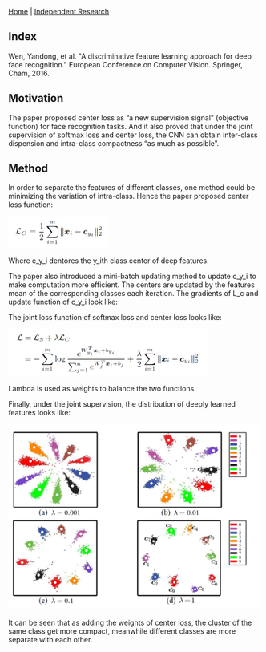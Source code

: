[Home](https://clojia.github.io/) | [Independent Research](https://clojia.github.io/independent_research/) 

## Index
Wen, Yandong, et al. "A discriminative feature learning approach for deep face recognition." European Conference on Computer Vision. Springer, Cham, 2016.

## Motivation
The paper proposed center loss as “a new supervision signal” (objective function) for face recognition tasks. And it also proved that under the joint supervision of softmax loss and center loss, the CNN can obtain inter-class dispension and intra-class compactness “as much as possible”.

## Method

In order to separate the features of different classes, one method could be minimizing the variation of intra-class. Hence the paper proposed center loss function:

<img src="images/center-loss-func.png" width="200"> 

Where c_y_i dentores the y_ith class center of deep features.

The paper also introduced a mini-batch updating method to update c_y_i to make computation more efficient. The centers are updated by the features mean of the corresponding classes each iteration. The gradients of L_c and update function of c_y_i look like:


The joint loss function of softmax loss and center loss looks like:

<img src="images/center-loss-joint-func.png" width="400"> 

Lambda is used as weights to balance the two functions.

Finally, under the joint supervision, the distribution of deeply learned features looks like:

<img src="images/center-loss.png" width="500"> 


It can be seen that as adding the weights of center loss, the cluster of the same class get more compact, meanwhile different classes are more separate with each other.
